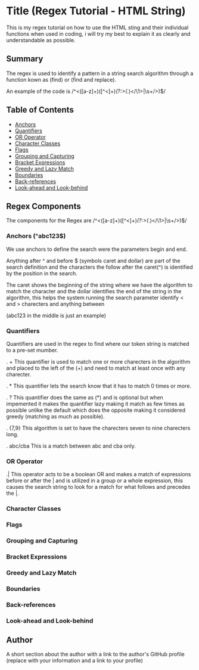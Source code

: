 # Title (Regex Tutorial - HTML String)

This is my regex tutorial on how to use the HTML sting and their individual functions when used in coding, i will try my best to explain it as clearly and understandable as possible.

## Summary

The regex is used to identify a pattern in a string search algorithm through a function kown as (find) or (find and replace).

An example of the code is /^<([a-z]+)([^<]+)*(?:>(.*)<\/\1>|\s+\/>)$/

## Table of Contents

- [Anchors](#anchors)
- [Quantifiers](#quantifiers)
- [OR Operator](#or-operator)
- [Character Classes](#character-classes)
- [Flags](#flags)
- [Grouping and Capturing](#grouping-and-capturing)
- [Bracket Expressions](#bracket-expressions)
- [Greedy and Lazy Match](#greedy-and-lazy-match)
- [Boundaries](#boundaries)
- [Back-references](#back-references)
- [Look-ahead and Look-behind](#look-ahead-and-look-behind)

## Regex Components
The components for the Regex are /^<([a-z]+)([^<]+)*(?:>(.*)<\/\1>|\s+\/>)$/
### Anchors (^abc123$)

We use anchors to define the search were the parameters begin and end.

Anything after ^ and before $ (symbols caret and dollar) are part of the search definition and the characters the follow after the caret(^) is identified by the position in the search.

The caret shows the beginning of the string where we have the algorithm to match the character and the dollar identifies the end of the string in the algorithm, this helps the system running the search parameter identify < and > charecters and anything between

(abc123 in the middle is just an example)

### Quantifiers

Quantifiers are used in the regex to find where our token string is matched to a pre-set mumber.

. +
This quantifier is used to match one or more charecters in the algorithm and placed to the left of the (+) and need to match at least once with any charecter.

. *
This quantifier lets the search know that it has to match 0 times or more.

. ?
This quantifier does the same as (*) and is optional but when impemented it makes the quantifier lazy making it match as few times as possible unlike the default which does the opposite making it considered greedy (matching as much as possible).

. {7,9}
This algorithm is set to have the charecters seven to nine charecters long.

. abc/cba
This is a match between abc and cba only.

### OR Operator

.|
This operator acts to be a boolean OR and makes a match of expressions before or after the | and is utilized in a group or a whole expression, this causes the search string to look for a match for what follows and precedes the |.

### Character Classes

### Flags

### Grouping and Capturing

### Bracket Expressions

### Greedy and Lazy Match

### Boundaries

### Back-references

### Look-ahead and Look-behind

## Author

A short section about the author with a link to the author's GitHub profile (replace with your information and a link to your profile)
